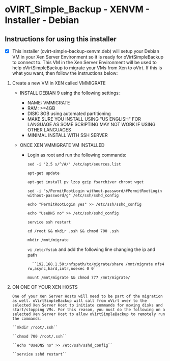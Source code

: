 # oVIRT_Simple_Backup - XENVM - Installer - Debian

## Instructions for using this installer

 - [x] This installer (ovirt-simple-backup-xenvm.deb) will setup your Debian VM in your Xen Server Environment so it is ready for oVirtSimpleBackup to connect to. This VM in the Xen Server Environment will be used to help oVirtSimpleBackup to migrate your VMs from Xen to oVirt. If this is what you want, then follow the instructions below:
 
 
 1. Create a new VM in XEN called VMMIGRATE
    * INSTALL DEBIAN 9 using the following settings:
        * NAME: VMMIGRATE
        * RAM: >=4GB
        * DISK: 8GB using automated partitioning
        * MAKE SURE YOU INSTALL USING "US ENGLISH" FOR LANGUAGE AS SOME SCRIPTING MAY NOT WORK IF USING OTHER LANGUAGES
        * MINIMAL INSTALL WITH SSH SERVER
        
    * ONCE XEN VMMIGRATE VM INSTALLED
        * Login as root and run the following commands:
        
            ``sed -i '2,5 s/^/#/' /etc/apt/sources.list``
            
            ``apt-get update``
     
            ``apt-get install pv lzop gzip fsarchiver chroot wget``
    
            ``sed -i "s/PermitRootLogin without-password/#PermitRootLogin without-password/g" /etc/ssh/sshd_config``
            
            ``echo "PermitRootLogin yes" >> /etc/ssh/sshd_config``
            
            ``echo "UseDNS no" >> /etc/ssh/sshd_config``
            
            ``service ssh restart``
            
            ``cd /root && mkdir .ssh && chmod 700 .ssh``
            
            ``mkdir /mnt/migrate``
            
            ``vi /etc/fstab`` and add the following line changing the ip and path
            
                ``192.168.1.50:/nfspath/to/migrate/share /mnt/migrate nfs4 rw,async,hard,intr,noexec 0 0``
                
            ``mount /mnt/migrate && chmod 777 /mnt/migrate/``
            
 2. ON ONE OF YOUR XEN HOSTS
        
        One of your Xen Server Hosts will need to be part of the migration as well. oVirtSimpleBackup will call from oVirt over to the selected Xen Server Host to initiate commands for moving disks and start/stopping VMs. For this reason, you must do the following on a selected Xen Server Host to allow oVirtSimpleBackup to remotely run the commands:
        
        ``mkdir /root/.ssh``
        
        ``chmod 700 /root/.ssh``
        
        ``echo "UseDNS no" >> /etc/ssh/sshd_config``
        
        ``service sshd restart``